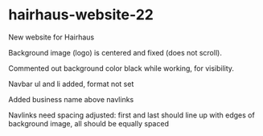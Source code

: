 # hairhaus-website-22
New website for Hairhaus

Background image (logo) is centered and fixed (does not scroll).

Commented out background color black while working, for visibility.

Navbar ul and li added, format not set

Added business name above navlinks

Navlinks need spacing adjusted: first and last should line up with edges of background image, all should be equally spaced


